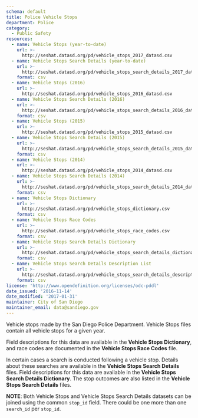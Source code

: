```yaml
---
schema: default
title: Police Vehicle Stops
department: Police
category:
  - Public Safety
resources:
  - name: Vehicle Stops (year-to-date)
    url: >-
      http://seshat.datasd.org/pd/vehicle_stops_2017_datasd.csv
  - name: Vehicle Stops Search Details (year-to-date)
    url: >-
      http://seshat.datasd.org/pd/vehicle_stops_search_details_2017_datasd.csv
    format: csv
  - name: Vehicle Stops (2016)
    url: >-
      http://seshat.datasd.org/pd/vehicle_stops_2016_datasd.csv
  - name: Vehicle Stops Search Details (2016)
    url: >-
      http://seshat.datasd.org/pd/vehicle_stops_search_details_2016_datasd.csv
    format: csv
  - name: Vehicle Stops (2015)
    url: >-
      http://seshat.datasd.org/pd/vehicle_stops_2015_datasd.csv
  - name: Vehicle Stops Search Details (2015)
    url: >-
      http://seshat.datasd.org/pd/vehicle_stops_search_details_2015_datasd.csv
    format: csv
  - name: Vehicle Stops (2014)
    url: >-
      http://seshat.datasd.org/pd/vehicle_stops_2014_datasd.csv
  - name: Vehicle Stops Search Details (2014)
    url: >-
      http://seshat.datasd.org/pd/vehicle_stops_search_details_2014_datasd.csv
    format: csv
  - name: Vehicle Stops Dictionary
    url: >-
      http://seshat.datasd.org/pd/vehicle_stops_dictionary.csv
    format: csv
  - name: Vehicle Stops Race Codes
    url: >-
      http://seshat.datasd.org/pd/vehicle_stops_race_codes.csv
    format: csv
  - name: Vehicle Stops Search Details Dictionary
    url: >-
      http://seshat.datasd.org/pd/vehicle_stops_search_details_dictionary.csv
    format: csv
  - name: Vehicle Stops Search Details Description List
    url: >-
      http://seshat.datasd.org/pd/vehicle_stops_search_details_description_list.csv
    format: csv
license: 'http://www.opendefinition.org/licenses/odc-pddl'
date_issued: '2016-11-14'
date_modified: '2017-01-31'
maintainer: City of San Diego
maintainer_email: data@sandiego.gov
---
```

Vehicle stops made by the San Diego Police Department.
Vehicle Stops files contain all vehicle stops for a given year.

<!--more-->

Field descriptions for this data are available in the <b>Vehicle Stops Dictionary</b>,
and race codes are documented in the <b>Vehicle Stops Race Codes</b> file.

In certain cases a search is conducted following a vehicle stop.
Details about these searches are available in the <b>Vehicle Stops Search Details</b> files.
Field descriptions for this data are available in the <b>Vehicle Stops Search Details Dictionary</b>.
The stop outcomes are also listed in the <b>Vehicle Stops Search Details</b> files.

<b>NOTE</b>: Both Vehicle Stops and Vehicle Stops Search Details datasets
can be joined using the common `stop_id` field. There could be one more than one `search_id` per `stop_id`.
